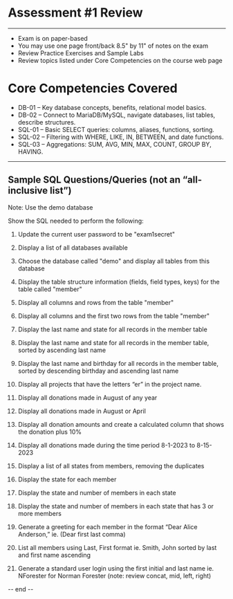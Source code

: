 
# Assessment #1 Review

---

- Exam is on paper-based
- You may use one page front/back 8.5" by 11" of notes on the exam
- Review Practice Exercises and Sample Labs
- Review topics listed under Core Competencies on the course web page

# Core Competencies Covered
- DB-01 – Key database concepts, benefits, relational model basics.
- DB-02 – Connect to MariaDB/MySQL, navigate databases, list tables, describe structures.
- SQL-01 – Basic SELECT queries: columns, aliases, functions, sorting.
- SQL-02 – Filtering with WHERE, LIKE, IN, BETWEEN, and date functions.
- SQL-03 – Aggregations: SUM, AVG, MIN, MAX, COUNT, GROUP BY, HAVING.

---

Sample SQL Questions/Queries (not an “all-inclusive list”)
---

Note: Use the demo database

Show the SQL needed to perform the following:

1. Update the current user password to be "exam1secret"
2. Display a list of all databases available
3. Choose the database called "demo" and display all tables from this database
4. Display the table structure information (fields, field types, keys) for the table called "member"
5. Display all columns and rows from the table "member"
6. Display all columns and the first two rows from the table "member"

7. Display the last name and state for all records in the member table
8. Display the last name and state for all records in the member table, sorted by ascending last name
9. Display the last name and birthday for all records in the member table, sorted by descending birthday and ascending last name

10. Display all projects that have the letters “er” in the project name.
11. Display all donations made in August of any year
12. Display all donations made in August or April
13. Display all donation amounts and create a calculated column that shows the donation plus 10%

14. Display all donations made during the time period 8-1-2023 to 8-15-2023
15. Display a list of all states from members, removing the duplicates
16. Display the state for each member
17. Display the state and number of members in each state
18. Display the state and number of members in each state that has 3 or more members

19. Generate a greeting for each member in the format “Dear Alice Anderson,” ie. (Dear first last comma)
20. List all members using Last, First format ie. Smith, John sorted by last and first name ascending
21. Generate a standard user login using the first initial and last name ie. NForester for Norman Forester (note: review concat, mid, left, right)

-- end --

